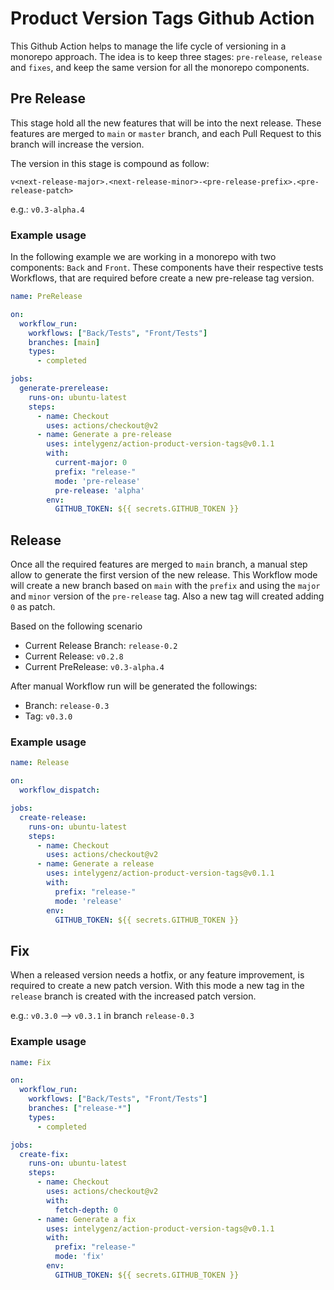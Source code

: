# Product Version Tags Github Action

This Github Action helps to manage the life cycle of versioning in a monorepo approach. The idea is 
to keep three stages: `pre-release`, `release` and `fixes`, and keep the same version for all the monorepo 
components.

## Pre Release

This stage hold all the new features that will be into the next release. These features are merged to `main` or `master` branch, and each Pull Request to this branch will increase the version. 

The version in this stage is compound as follow:

`v<next-release-major>.<next-release-minor>-<pre-release-prefix>.<pre-release-patch>`

e.g.: `v0.3-alpha.4`


### Example usage

In the following example we are working in a monorepo with two components: `Back` and `Front`. These components have their respective tests Workflows, that are required before create a new pre-release tag version.

```yaml
name: PreRelease

on:
  workflow_run:
    workflows: ["Back/Tests", "Front/Tests"]
    branches: [main]
    types: 
      - completed

jobs:
  generate-prerelease:
    runs-on: ubuntu-latest
    steps:
      - name: Checkout
        uses: actions/checkout@v2
      - name: Generate a pre-release
        uses: intelygenz/action-product-version-tags@v0.1.1
        with:
          current-major: 0
          prefix: "release-"
          mode: 'pre-release'
          pre-release: 'alpha'
        env:
          GITHUB_TOKEN: ${{ secrets.GITHUB_TOKEN }}
```
  
## Release

Once all the required features are merged to `main` branch, a manual step allow to generate the first version of the new release. This Workflow mode will create a new branch based on `main` with the `prefix` and using the `major` and `minor` version of the `pre-release` tag. Also a new tag will created adding `0` as patch.

Based on the following scenario

* Current Release Branch: `release-0.2`
* Current Release: `v0.2.8`
* Current PreRelease: `v0.3-alpha.4`

After manual Workflow run will be generated the followings:

* Branch: `release-0.3`
* Tag: `v0.3.0`

### Example usage

```yaml
name: Release

on:
  workflow_dispatch:

jobs:
  create-release:
    runs-on: ubuntu-latest
    steps:
      - name: Checkout
        uses: actions/checkout@v2
      - name: Generate a release
        uses: intelygenz/action-product-version-tags@v0.1.1
        with:
          prefix: "release-"
          mode: 'release'
        env:
          GITHUB_TOKEN: ${{ secrets.GITHUB_TOKEN }}
```

## Fix

When a released version needs a hotfix, or any feature improvement, is required to create a new patch version. With this mode a new tag in the `release` branch is created with the increased patch version.

e.g.: `v0.3.0` --> `v0.3.1` in branch `release-0.3` 

### Example usage

```yaml
name: Fix

on:
  workflow_run:
    workflows: ["Back/Tests", "Front/Tests"]
    branches: ["release-*"]
    types: 
      - completed

jobs:
  create-fix:
    runs-on: ubuntu-latest
    steps:
      - name: Checkout
        uses: actions/checkout@v2
        with:
          fetch-depth: 0
      - name: Generate a fix
        uses: intelygenz/action-product-version-tags@v0.1.1
        with:
          prefix: "release-"
          mode: 'fix'
        env:
          GITHUB_TOKEN: ${{ secrets.GITHUB_TOKEN }}
```
